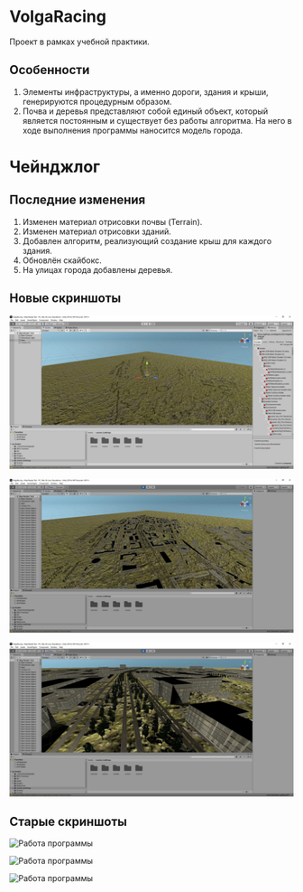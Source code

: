 # VolgaRacing
Проект в рамках учебной практики.

## Особенности
1. Элементы инфраструктуры, а именно дороги, здания и крыши, генерируются процедурным образом.
2. Почва и деревья представляют собой единый объект, который является постоянным и существует без работы алгоритма. На него в ходе выполнения программы наносится модель города.

# Чейнджлог

## Последние изменения
1. Изменен материал отрисовки почвы (Terrain).
2. Изменен материал отрисовки зданий.
3. Добавлен алгоритм, реализующий создание крыш для каждого здания.
4. Обновлён скайбокс.
5. На улицах города добавлены деревья.

## Новые скриншоты
![Работа программы](https://github.com/bigwitch3r/VolgaRacing/blob/master/Screenshots/4.jpg)

![Работа программы](https://github.com/bigwitch3r/VolgaRacing/blob/master/Screenshots/5.jpg)

![Работа программы](https://github.com/bigwitch3r/VolgaRacing/blob/master/Screenshots/6.jpg)

## Старые скриншоты
![Работа программы](https://github.com/bigwitch3r/VolgaRacing/blob/master/Screenshots/1.jpg)

![Работа программы](https://github.com/bigwitch3r/VolgaRacing/blob/master/Screenshots/2.jpg)

![Работа программы](https://github.com/bigwitch3r/VolgaRacing/blob/master/Screenshots/3.jpg)
